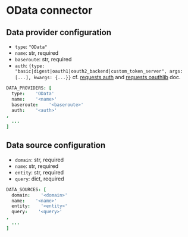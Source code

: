 # OData connector

## Data provider configuration

* `type`: `"OData"`
* `name`: str, required
* `baseroute`: str, required
* `auth`: `{type: "basic|digest|oauth1|oauth2_backend|custom_token_server", args: [...], kwargs: {...}}` 
    cf. [requests auth](http://docs.python-requests.org/en/master/) and 
    [requests oauthlib](https://requests-oauthlib.readthedocs.io/en/latest/oauth2_workflow) doc. 

```coffee
DATA_PROVIDERS: [
  type:    'OData'
  name:    '<name>'
  baseroute:    '<baseroute>'
  auth:    '<auth>'
,
  ...
]
```


## Data source configuration

* `domain`: str, required
* `name`: str, required
* `entity`: str, required
* `query`: dict, required

```coffee
DATA_SOURCES: [
  domain:    '<domain>'
  name:    '<name>'
  entity:    '<entity>'
  query:    '<query>'
,
  ...
]
```
